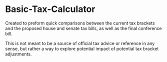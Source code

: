 # Basic-Tax-Calculator
Created to preform quick comparisons between the current tax brackets and the proposed house and senate tax bills, as well as the final conference bill.

This is not meant to be a source of official tax advice or reference in any sense, but rather a way to explore potential impact of potential tax bracket adjustments.
